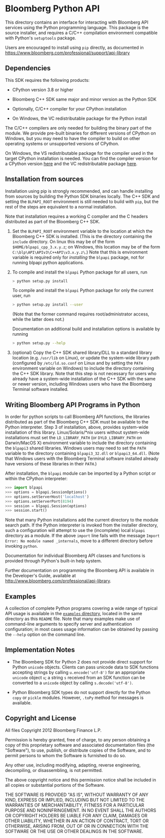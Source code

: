 # Bloomberg Python API

This directory contains an interface for interacting with Bloomberg API
services using the Python programming language. This package is the source
installer, and requires a C/C++ compilation environment compatible with
Python's `setuptools` package.

Users are encouraged to install using `pip` directly, as documented in
<https://www.bloomberg.com/professional/support/api-library>

## Dependencies

This SDK requires the following products:

- CPython version 3.8 or higher

- Bloomberg C++ SDK same major and minor version as the Python SDK

- Optionally, C/C++ compiler for your CPython installation

- On Windows, the VC redistributable package for the Python install

The C/C++ compilers are only needed for building the binary part of the module.
We provide pre-built binaries for different versions of CPython on Windows, but
you may need to have the compiler to build on other operating systems or
unsupported versions of CPython.

On Windows, the VS redistributable package for the compiler used in the target
CPython installation is needed.  You can find the compiler version for a
CPython version [here](https://wiki.python.org/moin/WindowsCompilers) and the VC redistributable package [here](https://support.microsoft.com/en-us/help/2977003/the-latest-supported-visual-c-downloads).

## Installation from sources

Installation using pip is strongly recommended, and can handle installing from
sources by building the Python SDK binaries locally.  The C++ SDK and setting
the `BLPAPI_ROOT` environment is still needed to build with `pip`, but the rest
of the steps are equivalent to a normal installation.

Note that installation requires a working C compiler and the C headers
distributed as part of the Bloomberg C++ SDK.

1. Set the `BLPAPI_ROOT` environment variable to the location at which the
   Bloomberg C++ SDK is installed. (This is the directory containing the
   `include` directory. On linux this may be of the form
   `$HOME/blpapi_cpp_3.x.y.z`; on Windows, this location may be of the
   form `C:\blp\API\APIv3\C++API\v3.x.y.z\`.) Note that this is environment
   variable is required only for *installing* the `blpapi` package, not for
   running blpapi python applications.

2. To compile and install the `blpapi` Python package for all users, run

    ```bash
    > python setup.py install
    ```

   To compile and install the `blpapi` Python package for only the current
   user, run

   ```bash
   > python setup.py install --user
   ```

   (Note that the former command requires root/administrator access, while the
   latter does not.)

   Documentation on additional build and installation options is available by
   running

   ```bash
   > python setup.py --help
   ```

3. (optional) Copy the C++ SDK shared library/DLL to a standard library
   location (e.g. `/usr/lib` on Linux), or update the system-wide library path
   (configured by `/etc/ld.so.conf` on Linux and by setting the `PATH`
   environment variable on Windows) to include the directory containing the
   C++ SDK library.  Note that this step is not necessary for users who already
   have a system-wide installation of the C++ SDK with the same or newer
   version, including Windows users who have the Bloomberg Terminal software
   installed.


## Writing Bloomberg API Programs in Python

In order for python scripts to call Bloomberg API functions, the libraries
distributed as part of the Bloomberg C++ SDK must be available to the Python
interpreter.  Step 3 of installation, above, provides system-wide installation
of this library. Linux/Solaris/*nix users without system-wide installations
must set the `LD_LIBRARY_PATH` (or `DYLD_LIBRARY_PATH` on Darwin/MacOS X)
environment variable to include the directory containing the `blpapi3` shared
libraries.  Windows users may need to set the `PATH` variable to the
directory containing `blpapi3_32.dll` or `blpapi3_64.dll`. (Note that Windows
users with the Bloomberg Terminal software installed already have versions of
these libraries in their `PATH`.)

After installation, the `blpapi` module can be imported by a Python script or
within the CPython interpreter:

```python
>>> import blpapi
>>> options = blpapi.SessionOptions()
>>> options.setServerHost('localhost')
>>> options.setServerPort(8194)
>>> session = blpapi.Session(options)
>>> session.start()
```

Note that many Python installations add the current directory to the module
search path. If the Python interpreter is invoked from the installer directory,
such a configuration will attempt to use the (incomplete) local `blpapi`
directory as a module. If the above `import` line fails with the message
`Import Error: No module named _internals`, move to a different directory
before invoking `python`.

Documentation for individual Bloomberg API classes and functions is provided
through Python's built-in help system.

Further documentation on programming the Bloomberg API is available in the
Developer's Guide, available at
<http://www.bloomberg.com/professional/api-library>.


## Examples

A collection of complete Python programs covering a wide range of typical API
usage is available in the [`examples` directory](examples/), located in the same directory
as this `README` file. Note that many examples make use of command-line
arguments to specify server and authentication configuration; in most cases
usage information can be obtained by passing the `--help` option on the command
line.


## Implementation Notes

- The Bloomberg SDK for Python 2 does not provide direct support for Python
  `unicode` objects. Clients can pass unicode data to SDK functions accepting
   strings by calling `u.encode('utf-8')` for an appropriate `unicode` object
   `u`; a string `s` received from an SDK function can be converted to a
   `unicode` object by calling `s.decode('utf-8')`.

- Python Bloomberg SDK types do not support directly for the Python `copy` or
  `pickle` modules. However, `.toPy` method for messages is available.


## Copyright and License

All files Copyright 2012 Bloomberg Finance L.P.

Permission is hereby granted, free of charge, to any person obtaining a copy of
this proprietary software and associated documentation files (the "Software"),
to use, publish, or distribute copies of the Software, and to permit persons to
whom the Software is furnished to do so.

Any other use, including modifying, adapting, reverse engineering, decompiling,
or disassembling, is not permitted.

The above copyright notice and this permission notice shall be included in all
copies or substantial portions of the Software.

THE SOFTWARE IS PROVIDED "AS IS", WITHOUT WARRANTY OF ANY KIND, EXPRESS OR
IMPLIED, INCLUDING BUT NOT LIMITED TO THE WARRANTIES OF MERCHANTABILITY,
FITNESS FOR A PARTICULAR PURPOSE AND NONINFRINGEMENT. IN NO EVENT SHALL THE
AUTHORS OR COPYRIGHT HOLDERS BE LIABLE FOR ANY CLAIM, DAMAGES OR OTHER
LIABILITY, WHETHER IN AN ACTION OF CONTRACT, TORT OR OTHERWISE, ARISING FROM,
OUT OF OR IN CONNECTION WITH THE SOFTWARE OR THE USE OR OTHER DEALINGS IN THE
SOFTWARE.
